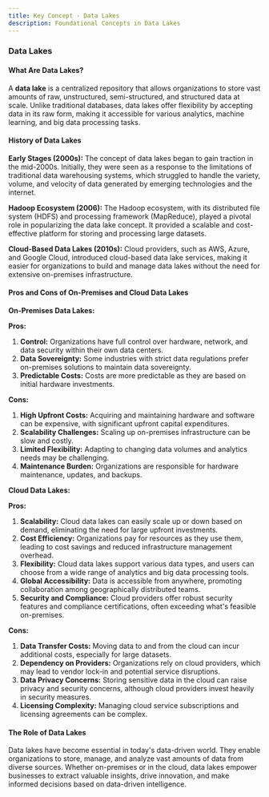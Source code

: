 ```yaml
---
title: Key Concept - Data Lakes
description: Foundational Concepts in Data Lakes
---
```


### Data Lakes

#### What Are Data Lakes?

A **data lake** is a centralized repository that allows organizations to store vast amounts of raw, unstructured, semi-structured, and structured data at scale. Unlike traditional databases, data lakes offer flexibility by accepting data in its raw form, making it accessible for various analytics, machine learning, and big data processing tasks.

#### History of Data Lakes

**Early Stages (2000s):** The concept of data lakes began to gain traction in the mid-2000s. Initially, they were seen as a response to the limitations of traditional data warehousing systems, which struggled to handle the variety, volume, and velocity of data generated by emerging technologies and the internet.

**Hadoop Ecosystem (2006):** The Hadoop ecosystem, with its distributed file system (HDFS) and processing framework (MapReduce), played a pivotal role in popularizing the data lake concept. It provided a scalable and cost-effective platform for storing and processing large datasets.

**Cloud-Based Data Lakes (2010s):** Cloud providers, such as AWS, Azure, and Google Cloud, introduced cloud-based data lake services, making it easier for organizations to build and manage data lakes without the need for extensive on-premises infrastructure.

#### Pros and Cons of On-Premises and Cloud Data Lakes

**On-Premises Data Lakes:**

**Pros:**
1. **Control:** Organizations have full control over hardware, network, and data security within their own data centers.
2. **Data Sovereignty:** Some industries with strict data regulations prefer on-premises solutions to maintain data sovereignty.
3. **Predictable Costs:** Costs are more predictable as they are based on initial hardware investments.

**Cons:**
1. **High Upfront Costs:** Acquiring and maintaining hardware and software can be expensive, with significant upfront capital expenditures.
2. **Scalability Challenges:** Scaling up on-premises infrastructure can be slow and costly.
3. **Limited Flexibility:** Adapting to changing data volumes and analytics needs may be challenging.
4. **Maintenance Burden:** Organizations are responsible for hardware maintenance, updates, and backups.

**Cloud Data Lakes:**

**Pros:**
1. **Scalability:** Cloud data lakes can easily scale up or down based on demand, eliminating the need for large upfront investments.
2. **Cost Efficiency:** Organizations pay for resources as they use them, leading to cost savings and reduced infrastructure management overhead.
3. **Flexibility:** Cloud data lakes support various data types, and users can choose from a wide range of analytics and big data processing tools.
4. **Global Accessibility:** Data is accessible from anywhere, promoting collaboration among geographically distributed teams.
5. **Security and Compliance:** Cloud providers offer robust security features and compliance certifications, often exceeding what's feasible on-premises.

**Cons:**
1. **Data Transfer Costs:** Moving data to and from the cloud can incur additional costs, especially for large datasets.
2. **Dependency on Providers:** Organizations rely on cloud providers, which may lead to vendor lock-in and potential service disruptions.
3. **Data Privacy Concerns:** Storing sensitive data in the cloud can raise privacy and security concerns, although cloud providers invest heavily in security measures.
4. **Licensing Complexity:** Managing cloud service subscriptions and licensing agreements can be complex.

#### The Role of Data Lakes

Data lakes have become essential in today's data-driven world. They enable organizations to store, manage, and analyze vast amounts of data from diverse sources. Whether on-premises or in the cloud, data lakes empower businesses to extract valuable insights, drive innovation, and make informed decisions based on data-driven intelligence.
